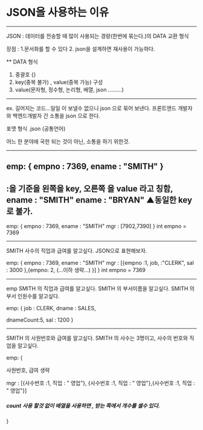 # JSON을 사용하는 이유
---



JSON :
데이터를 전송할 때 많이 사용되는 경량(한번에 묶는다.)의
DATA 교환 형식

장점 : 1.문서화를 할 수 있다 2. json을 설계하면 재사용이 가능하다.

\*\* DATA 형식

1. 중괄호 {}
2. key(중복 불가) , value(중복 가능) 구성
3. value(문자형, 정수형, 논리형, 배열, json .........)

---

ex.
길어지는 코드...일일 이 보낼수 없으니 json 으로 묶어 보낸다.
프론트엔드 개발자와 백엔드개발자 간 소통을 json 으로 한다.

포맷 형식 .json (공통언어)

어느 한 분야에 국한 되는 것이 아닌, 소통을 하기 위한것.

---

emp:
{
empno : 7369,
ename : "SMITH"
}
---
:을 기준을 왼쪽을 key, 오른쪽 을 value 라고 칭함,
ename : "SMITH"
ename : "BRYAN"
▲동일한 key 로 불가.
---
emp:
{
empno : 7369,
ename : "SMITH"
mgr : [7902,7390]
}
int empno = 7369

---

SMITH 사수의  직업과 급여를 알고싶다. JSON으로 표현해보자. 

emp:
{
empno : 7369,
ename : "SMITH"
mgr : [{empno :1, job, :"CLERK", sal : 3000 },{empno: 2, (...이하 생략...) }]
}
int empno = 7369

---

emp
SMITH 의 직업과 급여를 알고싶다.
SMITH 의 부서이름을 알고싶다.
SMITH 의 부서 인원수를 알고싶다.

emp:
{
job : CLERK,
dname : SALES,

<!-- 부서가 2개 일경우dept : [{dname : "SALES"},{dname : MANAGE}] -->

dnameCount:5,
sal : 1200
}

---

 SMITH 의 사원번호와 급여를 알고싶다.
SMITH 의 사수는 3명이고,
사수의 번호와 직업을 알고싶다.



emp:
{

 사원번호, 급여 생략 

mgr : [{사수번호 :1, 직업 : " 영업"}, {사수번호 :1, 직업 : " 영업"},{사수번호 :1, 직업 : " 영업"}]

##### count 사용 할것 없이 배열을 사용하면 , 받는 쪽에서 개수를 셀수 있다. 

}
